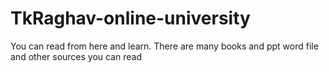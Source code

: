 # TkRaghav-online-university
You can read from here and learn. There are many books and ppt word file and other sources you can read
